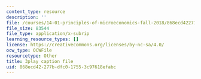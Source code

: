 ```yaml
---
content_type: resource
description: ''
file: /courses/14-01-principles-of-microeconomics-fall-2018/868ecd42277bdfc017553c97618efabc_ftmvsahQ6Wo.srt
file_size: 83544
file_type: application/x-subrip
learning_resource_types: []
license: https://creativecommons.org/licenses/by-nc-sa/4.0/
ocw_type: OCWFile
resourcetype: Other
title: 3play caption file
uid: 868ecd42-277b-dfc0-1755-3c97618efabc
---
```

